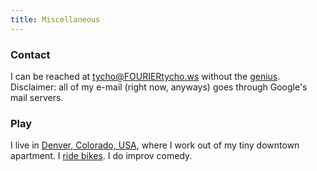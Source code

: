 ```yaml
---
title: Miscellaneous
---
```


### Contact

I can be reached at tycho@FOURIERtycho.ws without the [genius][1]. Disclaimer:
all of my e-mail (right now, anyways) goes through Google's mail servers.

### Play

I live in [Denver, Colorado, USA][4], where I work out of my tiny downtown
apartment. I [ride bikes][5]. I do improv comedy.

 [1]: http://en.wikipedia.org/wiki/Joseph_Fourier
 [4]: http://en.wikipedia.org/wiki/Denver,_Colorado
 [5]: https://www.strava.com/athletes/13638050
